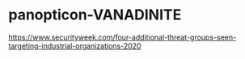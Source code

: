 # panopticon-VANADINITE

https://www.securityweek.com/four-additional-threat-groups-seen-targeting-industrial-organizations-2020
